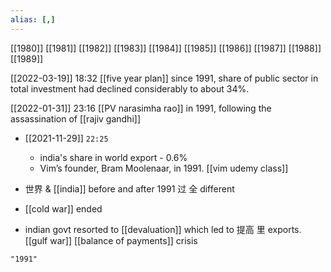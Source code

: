 ```yaml
---
alias: [,]
---
```

[[1980]] [[1981]] [[1982]] [[1983]] [[1984]] [[1985]] [[1986]] [[1987]] [[1988]] [[1989]]

[[2022-03-19]] 18:32 [[five year plan]]
since 1991, share of public sector in total investment had declined considerably to about 34%.

[[2022-01-31]] 23:16
[[PV narasimha rao]] in 1991, following the assassination of [[rajiv gandhi]]

- [[2021-11-29]] `22:25`
	- india's share in world export - 0.6%
	- Vim’s founder, Bram Moolenaar, in 1991. [[vim udemy class]]

- 世界 & [[india]] before and after 1991 过 全 different 
- [[cold war]] ended
- indian govt resorted to [[devaluation]] which led to 提高 里 exports. [[gulf war]] [[balance of payments]] crisis
```query
"1991"
```
